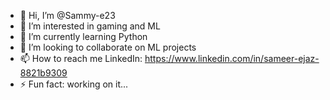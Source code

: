 - 👋 Hi, I’m @Sammy-e23
- 👀 I’m interested in gaming and ML
- 🌱 I’m currently learning Python
- 💞️ I’m looking to collaborate on ML projects
- 📫 How to reach me LinkedIn: https://www.linkedin.com/in/sameer-ejaz-8821b9309
- ⚡ Fun fact: working on it...

<!---
Sammy-e23/Sammy-e23 is a ✨ special ✨ repository because its `README.md` (this file) appears on your GitHub profile.
You can click the Preview link to take a look at your changes.
--->
